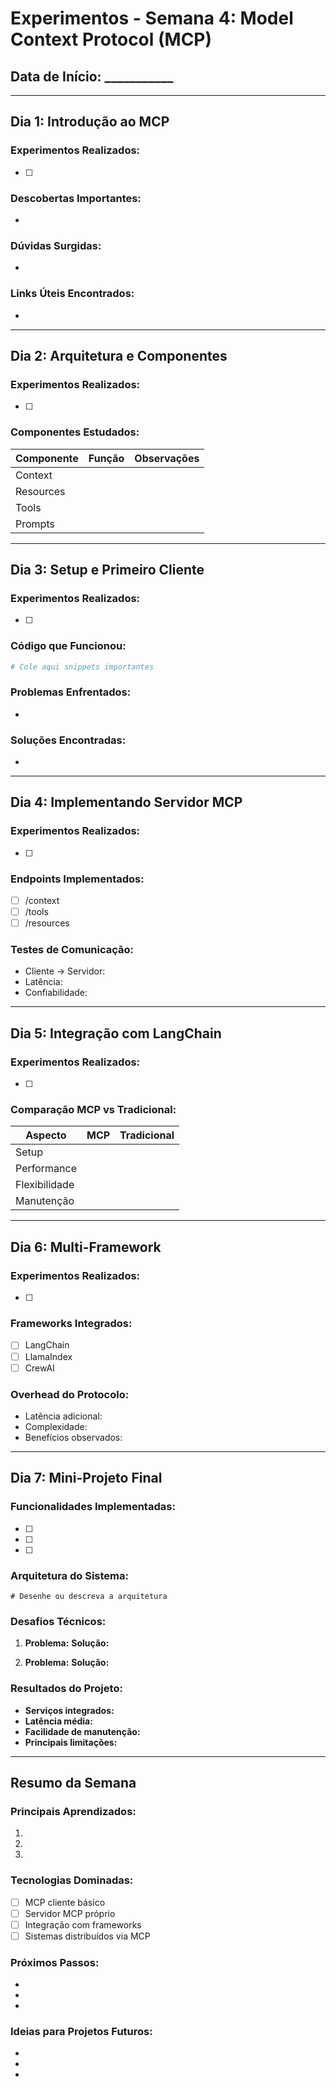 # Experimentos - Semana 4: Model Context Protocol (MCP)

## Data de Início: ___________

---

## Dia 1: Introdução ao MCP

### Experimentos Realizados:
- [ ] 

### Descobertas Importantes:
- 

### Dúvidas Surgidas:
- 

### Links Úteis Encontrados:
- 

---

## Dia 2: Arquitetura e Componentes

### Experimentos Realizados:
- [ ] 

### Componentes Estudados:
| Componente | Função | Observações |
|------------|--------|-------------|
| Context |  |  |
| Resources |  |  |
| Tools |  |  |
| Prompts |  |  |

---

## Dia 3: Setup e Primeiro Cliente

### Experimentos Realizados:
- [ ] 

### Código que Funcionou:
```python
# Cole aqui snippets importantes
```

### Problemas Enfrentados:
- 

### Soluções Encontradas:
- 

---

## Dia 4: Implementando Servidor MCP

### Experimentos Realizados:
- [ ] 

### Endpoints Implementados:
- [ ] /context
- [ ] /tools
- [ ] /resources

### Testes de Comunicação:
- Cliente → Servidor: 
- Latência: 
- Confiabilidade: 

---

## Dia 5: Integração com LangChain

### Experimentos Realizados:
- [ ] 

### Comparação MCP vs Tradicional:
| Aspecto | MCP | Tradicional |
|---------|-----|-------------|
| Setup |  |  |
| Performance |  |  |
| Flexibilidade |  |  |
| Manutenção |  |  |

---

## Dia 6: Multi-Framework

### Experimentos Realizados:
- [ ] 

### Frameworks Integrados:
- [ ] LangChain
- [ ] LlamaIndex
- [ ] CrewAI

### Overhead do Protocolo:
- Latência adicional: 
- Complexidade: 
- Benefícios observados: 

---

## Dia 7: Mini-Projeto Final

### Funcionalidades Implementadas:
- [ ] 
- [ ] 
- [ ] 

### Arquitetura do Sistema:
```
# Desenhe ou descreva a arquitetura
```

### Desafios Técnicos:
1. **Problema:** 
   **Solução:** 

2. **Problema:** 
   **Solução:** 

### Resultados do Projeto:
- **Serviços integrados:** 
- **Latência média:** 
- **Facilidade de manutenção:** 
- **Principais limitações:** 

---

## Resumo da Semana

### Principais Aprendizados:
1. 
2. 
3. 

### Tecnologias Dominadas:
- [ ] MCP cliente básico
- [ ] Servidor MCP próprio
- [ ] Integração com frameworks
- [ ] Sistemas distribuídos via MCP

### Próximos Passos:
- 
- 
- 

### Ideias para Projetos Futuros:
- 
- 
- 
